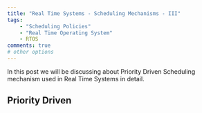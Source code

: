 ```yaml
---
title: "Real Time Systems - Scheduling Mechanisms - III"
tags:
    - "Scheduling Policies"
    - "Real Time Operating System"
    - RTOS
comments: true
# other options
---
```


In this post we will be discussing about Priority Driven Scheduling mechanism used in Real Time Systems in detail.

## Priority Driven

